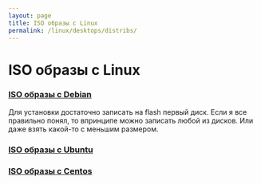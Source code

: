 ```yaml
---
layout: page
title: ISO образы с Linux
permalink: /linux/desktops/distribs/
---
```


# ISO образы с Linux

### [ISO образы с Debian](http://cdimage.debian.org/debian-cd/)

Для установки достаточно записать на flash первый диск. Если я все правильно понял, то впринципе можно записать любой из дисков. Или даже взять какой-то с меньшим размером.

### [ISO образы с Ubuntu](http://cdimage.ubuntu.com/)


### [ISO образы с Centos](http://cosmos.illinois.edu/pub/centos/7/isos/x86_64/)